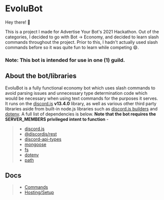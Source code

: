 # EvoluBot

Hey there! :wave:

This is a project I made for Advertise Your Bot's 2021 Hackathon. Out of the categories, I decided to go with Bot -> Economy, and decided to learn slash commands throughout the project. Prior to this, I hadn't actually used slash commands before so it was quite fun to learn while competing :smile:.

### **Note:** This bot is intended for use in one (1) guild.

## About the bot/libraries
EvoluBot is a fully functional economy bot which uses slash commands to avoid parsing issues and unnecessary type determination code which would be necessary when using text commands for the purposes it serves. It runs on the [discord.js](https://github.com/discordjs/discord.js) **v13.4.0** library, as well as various other third party libraries aside from built-in node.js libraries such as [discord.js builders](https://github.com/discordjs/builders) and [dotenv](https://github.com/motdotla/dotenv). A full list of dependencies is below. **Note that the bot requires the SERVER_MEMBERS privileged intent to function** -
> - [discord.js](https://github.com/discordjs/discord.js)
> - [@discordjs/rest](https://github.com/discordjs/discord.js-modules/tree/main/packages/rest)
> - [discord-api-types](https://github.com/discordjs/discord-api-types)
> - [mongoose](https://github.com/Automattic/mongoose)
> - [fs](https://nodejs.org/api/fs.html)
> - [dotenv](https://github.com/motdotla/dotenv)
> - [path](https://github.com/jinder/path)

## Docs
> * [Commands](./docs/commands.md)
> * [Hosting/Setup](./docs/hosting.md)